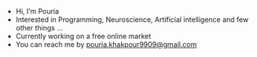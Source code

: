 - Hi, I’m Pouria
- Interested in Programming, Neuroscience, Artificial intelligence and few other things ...
- Currently working on a free online market
- You can reach me by pouria.khakpour9909@gmail.com
